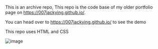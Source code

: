 This is an archive repo, This repo is the code base of my older portfolio page on https://007jackying.github.io/. 

You can head over to https://007jackying.github.io/ to see the demo

This repo uses HTML and CSS



![image](https://github.com/007jackying/PersonalProfile/assets/43887352/628ebd2f-4b54-45bf-b247-5e36560ceb2a)
